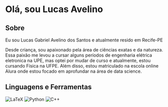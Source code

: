 # Olá, sou Lucas Avelino

## Sobre

Eu sou Lucas Gabriel Avelino dos Santos e atualmente resido em Recife-PE

Desde criança, sou apaixonado pela área de ciências exatas e da natureza. Essa paixão me levou a cursar alguns períodos de engenharia elétrica eletronica na UPE, mas optei por mudar de curso e atualmente, estou cursando Física na UFPE. Além disso, estou matriculado na escola online Alura onde estou focado em aprofundar na área de data science.

## Linguagens e Ferramentas

![LaTeX](https://img.shields.io/badge/latex-%23008080.svg?style=for-the-badge&logo=latex&logoColor=white)
![Python](https://img.shields.io/badge/python-3670A0?style=for-the-badge&logo=python&logoColor=ffdd54)
![C++](https://img.shields.io/badge/c++-%2300599C.svg?style=for-the-badge&logo=c%2B%2B&logoColor=white)

<!--
**LucasAvelin0/LucasAvelin0** is a ✨ _special_ ✨ repository because its `README.md` (this file) appears on your GitHub profile.

Here are some ideas to get you started:

- 🔭 I’m currently working on ...
- 🌱 I’m currently learning ...
- 👯 I’m looking to collaborate on ...
- 🤔 I’m looking for help with ...
- 💬 Ask me about ...
- 📫 How to reach me: ...
- 😄 Pronouns: ...
- ⚡ Fun fact: ...
-->
